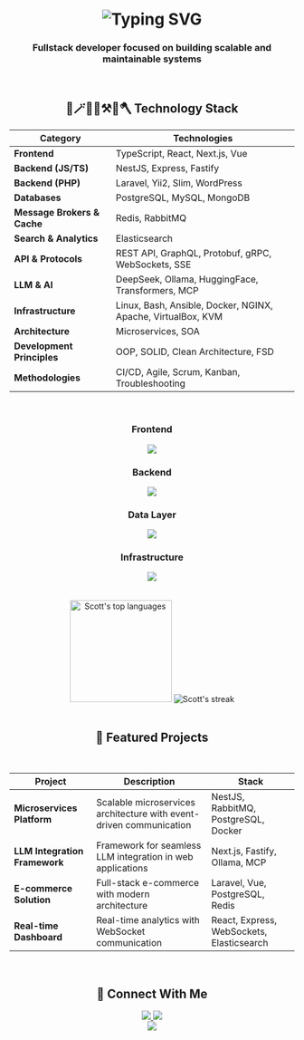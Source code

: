 <h1 align="center">
<img src="https://readme-typing-svg.herokuapp.com?font=Nunito&weight=900&size=35&duration=2000&pause=500&color=FF00B0&center=true&vCenter=true&width=430&height=70&lines=Hey%2C+World!+%F0%9F%91%8B%F0%9F%A4%A0%F0%9F%8C%8D%F0%9F%92%AB;I'am+Scott+Walker+%F0%9F%98%87;Fullstack+Web+Developer" alt="Typing SVG" />
</h1>

<h3 align="center">Fullstack developer focused on building scalable and maintainable systems</h3>

<br/>

<h2 align="center">🎸🪄💡🧨⚒️🎨🪓 Technology Stack</h2>

<div align="center">
    
| Category | Technologies |
|----------|--------------|
| **Frontend** | TypeScript, React, Next.js, Vue |
| **Backend (JS/TS)** | NestJS, Express, Fastify |
| **Backend (PHP)** | Laravel, Yii2, Slim, WordPress |
| **Databases** | PostgreSQL, MySQL, MongoDB |
| **Message Brokers & Cache** | Redis, RabbitMQ |
| **Search & Analytics** | Elasticsearch |
| **API & Protocols** | REST API, GraphQL, Protobuf, gRPC, WebSockets, SSE |
| **LLM & AI** | DeepSeek, Ollama, HuggingFace, Transformers, MCP |
| **Infrastructure** | Linux, Bash, Ansible, Docker, NGINX, Apache, VirtualBox, KVM |
| **Architecture** | Microservices, SOA |
| **Development Principles** | OOP, SOLID, Clean Architecture, FSD |
| **Methodologies** | CI/CD, Agile, Scrum, Kanban, Troubleshooting |

</div>

<br/>

<div align="center">
    <h3 align="center">Frontend</h3>
    <img src="https://skillicons.dev/icons?i=ts,js,html,css,figma,react,redux,nextjs,vue,pinia,vite,webpack" />
    <h3 align="center">Backend</h3>
    <img src="https://skillicons.dev/icons?i=nodejs,nestjs,express,prisma,php,laravel" />
    <h3 align="center">Data Layer</h3>
    <img src="https://skillicons.dev/icons?i=postgres,mysql,mongodb,redis,rabbitmq,elasticsearch,graphql" />
    <h3 align="center">Infrastructure</h3>
    <img src="https://skillicons.dev/icons?i=linux,bash,ansible,docker,nginx" />
</div>

<br/>
<br/>

<div align="center">
  <img height="180em" src="https://github-readme-stats.vercel.app/api/top-langs/?username=scott-walker&layout=compact&theme=buefy&hide_border=true&langs_count=8" alt="Scott's top languages" />
  <img src="https://github-readme-streak-stats.herokuapp.com/?user=scott-walker&theme=buefy&hide_border=true" alt="Scott's streak" />
</div>

<br/>

<h2 align="center">🚀 Featured Projects</h2>

<br/>

<div align="center">

| Project | Description | Stack |
|---------|-------------|-------|
| **Microservices Platform** | Scalable microservices architecture with event-driven communication | NestJS, RabbitMQ, PostgreSQL, Docker |
| **LLM Integration Framework** | Framework for seamless LLM integration in web applications | Next.js, Fastify, Ollama, MCP |
| **E-commerce Solution** | Full-stack e-commerce with modern architecture | Laravel, Vue, PostgreSQL, Redis |
| **Real-time Dashboard** | Real-time analytics with WebSocket communication | React, Express, WebSockets, Elasticsearch |

</div>

<br/>

<h2 align="center">📡 Connect With Me</h2>
<div align="center"> 
  <!-- <a href="https://linkedin.com/in/yourprofile" target="_blank"> 
    <img src="https://img.shields.io/badge/LinkedIn-0077B5?style=for-the-badge&logo=linkedin&logoColor=white" /> 
  </a>  -->
  <a href="mailto:scott@swlt.ru"> 
    <img src="https://img.shields.io/badge/Gmail-D14836?style=for-the-badge&logo=gmail&logoColor=white" />
  </a> 
  <a href="https://t.me/scottvvalker" target="_blank"> 
    <img src="https://img.shields.io/badge/Telegram-2CA5E0?style=for-the-badge&logo=telegram&logoColor=white" />
  </a> 
  <!-- <a href="https://your-portfolio.com" target="_blank">
    <img src="https://img.shields.io/badge/Portfolio-%23000000.svg?style=for-the-badge&logo=firefox&logoColor=#FF7139" />
  </a>  -->
</div>

<div align="center">
  <img src="https://capsule-render.vercel.app/api?type=waving&color=gradient&height=100&section=footer"/> 
</div> 

